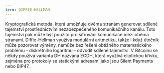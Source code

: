 ```yaml
---
term: DIFFIE-HELLMAN
---
```


Kryptografická metoda, která umožňuje dvěma stranám generovat sdílené tajemství prostřednictvím nezabezpečeného komunikačního kanálu. Toto tajemství pak může být použito pro šifrování komunikace mezi oběma stranami. Diffie-Hellman využívá modulární aritmetiku, takže i když útočník může pozorovat výměny, nemůže bez řešení obtížného matematického problému - diskrétního logaritmu - odvodit sdílené tajemství. V Bitcoinu se někdy používá varianta DH nazvaná ECDH, která využívá eliptickou křivku, zejména pro protokoly se statickými adresami jako jsou Silent Payments nebo BIP47.